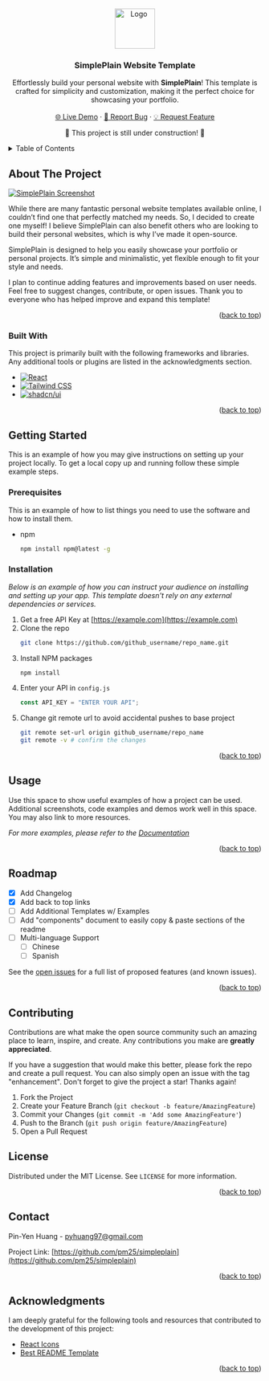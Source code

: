 <a id="readme-top"></a>

<!-- PROJECT LOGO -->
<br />
<div align="center">
  <a href="https://github.com/pm25/simpleplain">
    <img src="public/logo192.png" alt="Logo" width="80" height="80">
  </a>

  <h3 align="center">SimplePlain Website Template</h3>

  <p align="center">
    Effortlessly build your personal website with <strong>SimplePlain</strong>! This template is crafted for simplicity and customization, making it the perfect choice for showcasing your portfolio.
    <br />
    <br />
    <a href="https://pm25.github.io/simpleplain">🌐 Live Demo</a>
    ·
    <a href="https://github.com/pm25/simpleplain/issues/new?labels=bug&template=bug-report---.md">🐞 Report Bug</a>
    ·
    <a href="https://github.com/pm25/simpleplain/issues/new?labels=enhancement&template=feature-request---.md">💡 Request Feature</a>
  </p>
</div>

<p align="center">
  🚧 This project is still under construction! 🚧
</p>

<!-- TABLE OF CONTENTS -->
<details>
  <summary>Table of Contents</summary>
  <ol>
    <li>
      <a href="#about-the-project">About The Project</a>
      <ul>
        <li><a href="#built-with">Built With</a></li>
      </ul>
    </li>
    <li>
      <a href="#getting-started">Getting Started</a>
      <ul>
        <li><a href="#prerequisites">Prerequisites</a></li>
        <li><a href="#installation">Installation</a></li>
      </ul>
    </li>
    <li><a href="#usage">Usage</a></li>
    <li><a href="#roadmap">Roadmap</a></li>
    <li><a href="#contributing">Contributing</a></li>
    <li><a href="#license">License</a></li>
    <li><a href="#contact">Contact</a></li>
    <li><a href="#acknowledgments">Acknowledgments</a></li>
  </ol>
</details>

<!-- ABOUT THE PROJECT -->

## About The Project

[![SimplePlain Screenshot][simpleplain-screenshot]](https://pm25.github.io/simpleplain)

While there are many fantastic personal website templates available online, I couldn’t find one that perfectly matched my needs. So, I decided to create one myself! I believe SimplePlain can also benefit others who are looking to build their personal websites, which is why I’ve made it open-source.

SimplePlain is designed to help you easily showcase your portfolio or personal projects. It’s simple and minimalistic, yet flexible enough to fit your style and needs.

I plan to continue adding features and improvements based on user needs. Feel free to suggest changes, contribute, or open issues. Thank you to everyone who has helped improve and expand this template!

<p align="right">(<a href="#readme-top">back to top</a>)</p>

### Built With

This project is primarily built with the following frameworks and libraries. Any additional tools or plugins are listed in the acknowledgments section.

-   [![React][React.js]][React-url]
-   [![Tailwind CSS][Tailwind.css]][Tailwind-url]
-   [![shadcn/ui][shadcn.ui]][shadcn-url]

<p align="right">(<a href="#readme-top">back to top</a>)</p>

<!-- GETTING STARTED -->

## Getting Started

This is an example of how you may give instructions on setting up your project locally.
To get a local copy up and running follow these simple example steps.

### Prerequisites

This is an example of how to list things you need to use the software and how to install them.

-   npm
    ```sh
    npm install npm@latest -g
    ```

### Installation

_Below is an example of how you can instruct your audience on installing and setting up your app. This template doesn't rely on any external dependencies or services._

1. Get a free API Key at [https://example.com](https://example.com)
2. Clone the repo
    ```sh
    git clone https://github.com/github_username/repo_name.git
    ```
3. Install NPM packages
    ```sh
    npm install
    ```
4. Enter your API in `config.js`
    ```js
    const API_KEY = "ENTER YOUR API";
    ```
5. Change git remote url to avoid accidental pushes to base project
    ```sh
    git remote set-url origin github_username/repo_name
    git remote -v # confirm the changes
    ```

<p align="right">(<a href="#readme-top">back to top</a>)</p>

<!-- USAGE EXAMPLES -->

## Usage

Use this space to show useful examples of how a project can be used. Additional screenshots, code examples and demos work well in this space. You may also link to more resources.

_For more examples, please refer to the [Documentation](https://example.com)_

<p align="right">(<a href="#readme-top">back to top</a>)</p>

<!-- ROADMAP -->

## Roadmap

-   [x] Add Changelog
-   [x] Add back to top links
-   [ ] Add Additional Templates w/ Examples
-   [ ] Add "components" document to easily copy & paste sections of the readme
-   [ ] Multi-language Support
    -   [ ] Chinese
    -   [ ] Spanish

See the [open issues](https://github.com/othneildrew/Best-README-Template/issues) for a full list of proposed features (and known issues).

<p align="right">(<a href="#readme-top">back to top</a>)</p>

<!-- CONTRIBUTING -->

## Contributing

Contributions are what make the open source community such an amazing place to learn, inspire, and create. Any contributions you make are **greatly appreciated**.

If you have a suggestion that would make this better, please fork the repo and create a pull request. You can also simply open an issue with the tag "enhancement".
Don't forget to give the project a star! Thanks again!

1. Fork the Project
2. Create your Feature Branch (`git checkout -b feature/AmazingFeature`)
3. Commit your Changes (`git commit -m 'Add some AmazingFeature'`)
4. Push to the Branch (`git push origin feature/AmazingFeature`)
5. Open a Pull Request

<!-- LICENSE -->

## License

Distributed under the MIT License. See `LICENSE` for more information.

<p align="right">(<a href="#readme-top">back to top</a>)</p>

<!-- CONTACT -->

## Contact

Pin-Yen Huang - [pyhuang97@gmail.com](mailto:pyhuang97@gmail.com)

Project Link: [https://github.com/pm25/simpleplain](https://github.com/pm25/simpleplain)

<p align="right">(<a href="#readme-top">back to top</a>)</p>

<!-- ACKNOWLEDGMENTS -->

## Acknowledgments

I am deeply grateful for the following tools and resources that contributed to the development of this project:

-   [React Icons](https://react-icons.github.io/react-icons)
-   [Best README Template](https://github.com/othneildrew/Best-README-Template)

<p align="right">(<a href="#readme-top">back to top</a>)</p>

<!-- MARKDOWN LINKS & IMAGES -->
<!-- https://www.markdownguide.org/basic-syntax/#reference-style-links -->

[simpleplain-screenshot]: images/screenshot.png
[React.js]: https://img.shields.io/badge/React-20232A?style=for-the-badge&logo=react&logoColor=61DAFB
[React-url]: https://react.dev
[shadcn.ui]: https://img.shields.io/badge/shadcn/ui-000000?style=for-the-badge&logo=shadcn/ui&logoColor=white
[shadcn-url]: https://ui.shadcn.com
[Tailwind.css]: https://img.shields.io/badge/Tailwind_CSS-grey?style=for-the-badge&logo=tailwind-css&logoColor=38B2AC
[Tailwind-url]: https://tailwindcss.com
